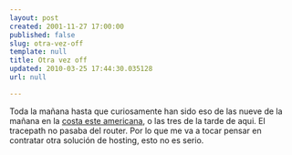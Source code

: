 ```yaml
---
layout: post
created: 2001-11-27 17:00:00
published: false
slug: otra-vez-off
template: null
title: Otra vez off
updated: 2010-03-25 17:44:30.035128
url: null

---
```


Toda la mañana hasta que curiosamente han sido eso de las nueve de la mañana en la <a href='http://sitesatlas.com/Maps/Maps/126.htm'>costa este americana</a>, o las tres de la tarde de aqui. El tracepath no pasaba del router. Por lo que me va a tocar pensar en contratar otra solución de hosting, esto no es serio.

